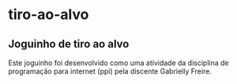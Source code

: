# tiro-ao-alvo

 ## Joguinho de tiro ao alvo
 Este joguinho foi desenvolvido como uma atividade da disciplina de programação para internet (ppi) pela discente Gabrielly Freire.
